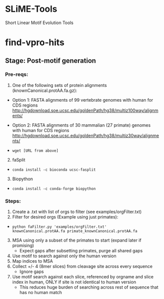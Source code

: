 # SLiME-Tools
Short Linear Motif Evolution Tools

# find-vpro-hits
## Stage: Post-motif generation

### Pre-reqs:
1. One of the following sets of protein alignments (knownCanonical.protAA.fa.gz):

* Option 1:
FASTA alignments of 99 vertebrate genomes with human for CDS regions
http://hgdownload.soe.ucsc.edu/goldenPath/hg38/multiz100way/alignments/

* Option 2:
FASTA alignments of 30 mammalian (27 primate) genomes with human for CDS regions
http://hgdownload.soe.ucsc.edu/goldenPath/hg38/multiz30way/alignments/

* ```wget [URL from above]```

2. faSplit

* ```conda install -c bioconda ucsc-fasplit```

3. Biopython

* ```conda install -c conda-forge biopython```

### Steps:
1. Create a .txt with list of orgs to filter (see examples/orgFilter.txt)
2. Filter for desired orgs (Example using just primates):
* ```python faFilter.py 'examples/orgFilter.txt' knownCanonical.protAA.fa primate_knownCanonical.protAA.fa```
3. MSA using only a subset of the primates to start (expand later if promising)
    * Expect gaps after subsetting primates, purge all shared gaps
4. Use motif to search against only the human version
5. Map indices to MSA
6. Collect +/- 4 (8mer slices) from cleavage site across every sequence
    * Ignore gaps
7. Use motif search against each slice, referenced by orgname and slice index in human, ONLY if site is not identical to human version
    * This reduces huge burden of searching across rest of sequence that has no human match